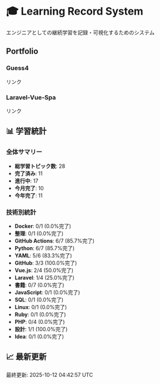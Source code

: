 # 🎓 Learning Record System
エンジニアとしての継続学習を記録・可視化するためのシステム

## Portfolio
### Guess4
リンク
### Laravel-Vue-Spa
リンク
## 📊 学習統計

### 全体サマリー
- **総学習トピック数**: 28
- **完了済み**: 11
- **進行中**: 17
- **今月完了**: 10
- **今年完了**: 11

### 技術別統計
- **Docker**: 0/1 (0.0%完了)
- **整理**: 0/1 (0.0%完了)
- **GitHub Actions**: 6/7 (85.7%完了)
- **Python**: 6/7 (85.7%完了)
- **YAML**: 5/6 (83.3%完了)
- **GitHub**: 3/3 (100.0%完了)
- **Vue.js**: 2/4 (50.0%完了)
- **Laravel**: 1/4 (25.0%完了)
- **書籍**: 0/7 (0.0%完了)
- **JavaScript**: 0/1 (0.0%完了)
- **SQL**: 0/1 (0.0%完了)
- **Linux**: 0/1 (0.0%完了)
- **Ruby**: 0/1 (0.0%完了)
- **PHP**: 0/4 (0.0%完了)
- **設計**: 1/1 (100.0%完了)
- **Idea**: 0/1 (0.0%完了)
## 📈 最新更新

最終更新: 2025-10-12 04:42:57 UTC